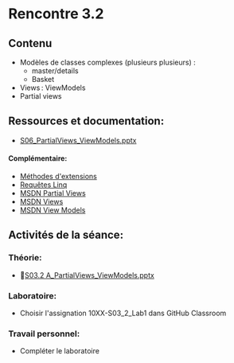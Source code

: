 # Rencontre 3.2

## Contenu
- Modèles de classes complexes (plusieurs plusieurs) :
  - master/details
  - Basket
- Views :  ViewModels 
- Partial views 

## Ressources et documentation: 
- [S06_PartialViews_ViewModels.pptx](https://cegepedouardmontpetit.sharepoint.com/:p:/s/EDU-E22-4203W6EM-01010-Profs/Efkt-FT-8j5LhE_f_AkcdfkBRgzGuXTrkd0lv4QSSWLDaQ?e=WFdbIp)

#### Complémentaire: 
- [Méthodes d'extensions](https://cegepedouardmontpetit.sharepoint.com/:p:/s/EDU-E22-4203W6EM-01010-Profs/Efkt-FT-8j5LhE_f_AkcdfkBRgzGuXTrkd0lv4QSSWLDaQ?e=WFdbIp)
- [Requêtes Linq](https://docs.microsoft.com/fr-ca/dotnet/csharp/programming-guide/classes-and-structs/extension-methods)
- [MSDN Partial Views](https://docs.microsoft.com/fr-ca/dotnet/framework/data/adonet/ef/language-reference/queries-in-linq-to-entities)
- [MSDN Views](https://docs.microsoft.com/en-us/aspnet/core/mvc/views/overview?view=aspnetcore-5.0)
- [MSDN View Models](https://docs.microsoft.com/en-us/aspnet/core/mvc/views/overview?view=aspnetcore-5.0#strongly-typed-data-viewmodel) 

## Activités de la séance: 
### Théorie:  
- 🔗[S03.2 A_PartialViews_ViewModels.pptx](https://cegepedouardmontpetit-my.sharepoint.com/:p:/r/personal/valerie_turgeon_cegepmontpetit_ca/Documents/Site_3W6_Partage/03.2%20Modeles%20complexes%20VM%20Partial/S03.2%20A_PartialViews_ViewModels.pptx?d=w3ee422588d3740be80d5ee033a8b7d03&csf=1&web=1&e=cfTkxf)

### Laboratoire: 
- Choisir l'assignation 10XX-S03_2_Lab1 dans GitHub Classroom

### Travail personnel: 
- Compléter le laboratoire